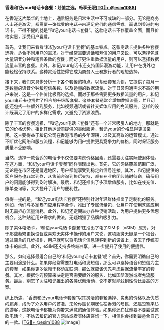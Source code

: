 **香港和记your电话卡套餐：超值之选，畅享无限[[TG💪+ @esim1088](https://t.me/s/esim1088)]**

在香港这片繁华的土地上，通信服务是日常生活中不可或缺的一部分。无论是商务人士还是游客，都需要一张优质的电话卡来满足他们的通信需求。而说到香港的电话卡，不得不提的就是“和记your电话卡套餐”。这款电话卡不仅覆盖全面，而且价格实惠，深受用户喜爱。

首先，让我们来看看“和记your电话卡套餐”的基本特点。这张电话卡提供多种套餐选择，适合不同用户的需求。对于经常需要通话和短信的用户来说，可以选择包含大量语音分钟和短信条数的套餐；而对于更注重数据流量的用户，则可以选择数据流量丰富的套餐。此外，和记your电话卡还支持国际漫游功能，让用户在境外也能轻松保持联系。这种灵活性使得它成为商务人士和旅行者的理想选择。

接下来，我们来具体分析一下各个套餐的特点。以基础套餐为例，它提供了每月一定数量的语音分钟和短信条数，以及适量的数据流量。对于日常沟通需求不高的用户来说，这是一个性价比极高的选择。而对于那些需要更多数据流量的用户，和记your电话卡也提供了相应的升级版套餐。这些套餐通常会增加数据流量，并且可能还包括一些额外的服务，比如视频通话或者社交媒体应用的免流服务。这样的设计既满足了用户的多样化需求，又避免了资源浪费。

除了丰富的套餐选择，“和记your电话卡套餐”还有一个非常吸引人的地方，那就是它的价格优势。相比其他运营商提供的类似服务，和记your的价格显得更加亲民。这主要得益于和记公司在香港市场的多年深耕，以及其高效的运营模式。通过不断优化网络和服务流程，和记能够为用户提供更具竞争力的价格，同时保证服务质量不受影响。

当然，选择一款合适的电话卡不仅仅要考虑价格因素，还需要关注实际使用体验。在这方面，“和记your电话卡套餐”同样表现出色。首先，它的网络覆盖范围广泛，无论是在市区还是偏远地区，用户都能享受到稳定的信号连接。其次，和记提供的客户服务也非常到位，从售前咨询到售后支持，都有专业的团队随时待命，确保用户的问题能够得到及时解决。最后，和记还推出了多项增值服务，比如在线充值、账单查询等，大大提升了用户的便利性。

值得一提的是，“和记your电话卡套餐”还特别针对年轻群体推出了定制化的服务。例如，他们与多家热门应用程序合作，推出了专属流量包，让用户在使用这些应用时无需担心流量消耗。此外，和记还定期举办各种促销活动，为用户提供更多优惠机会。这种贴近用户需求的做法，无疑增强了品牌的吸引力。

除了实体电话卡，“和记your电话卡套餐”还推出了电子SIM卡（eSIM）服务。对于那些频繁更换设备或喜欢无实体卡操作的用户来说，这项服务无疑是一个福音。通过简单的几步操作，用户就可以将电话卡信息转移到新的设备上，省去了传统实体卡的麻烦。此外，eSIM还支持多终端共享，进一步提升了使用的便捷性。

那么，如何选择最适合自己的“和记your电话卡套餐”呢？首先，你需要明确自己的主要用途是什么。如果你经常需要打电话和发短信，那么可以选择语音和短信为主的套餐；如果你更多依赖于移动互联网，那么就应该优先考虑数据流量丰富的套餐。其次，根据你的预算来决定是否需要额外的服务，比如国际漫游或者免流服务。最后，别忘了关注和记推出的各类优惠活动，说不定就能找到性价比最高的方案。

综上所述，“香港和记your电话卡套餐”以其灵活的套餐选择、实惠的价格以及优质的服务，成为了众多用户的首选。无论你是长期居住在香港的居民，还是短暂来访的游客，这款电话卡都能为你带来满意的通信体验。如果你还在犹豫要不要尝试这款电话卡，不妨去和记的官方网站或者实体店咨询一下，相信你会找到最适合自己的一款。[[TG💪+ @esim1088](https://t.me/s/esim1088) ![Image](https://i.postimg.cc/4NQfJmqS/Snipaste-2025-05-13-00-14-12.png)]